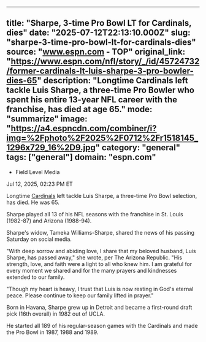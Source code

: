 ---
   title: "Sharpe, 3-time Pro Bowl LT for Cardinals, dies"
   date: "2025-07-12T22:13:10.000Z"
   slug: "sharpe-3-time-pro-bowl-lt-for-cardinals-dies"
   source: "www.espn.com - TOP"
   original_link: "https://www.espn.com/nfl/story/_/id/45724732/former-cardinals-lt-luis-sharpe-3-pro-bowler-dies-65"
   description: "Longtime Cardinals left tackle Luis Sharpe, a three-time Pro Bowler who spent his entire 13-year NFL career with the franchise, has died at age 65."
   mode: "summarize"
   image: "https://a4.espncdn.com/combiner/i?img=%2Fphoto%2F2025%2F0712%2Fr1518145_1296x729_16%2D9.jpg"
   category: "general"
   tags: ["general"]
   domain: "espn.com"
  ---
  <div id="readability-page-1" class="page"><div><div><ul><li><p>Field Level Media</p></li></ul><p><span>Jul 12, 2025, 02:23 PM ET</span></p></div><p>Longtime <a href="https://www.espn.com/nfl/team/_/name/ari/arizona-cardinals" target="_blank">Cardinals</a> left tackle Luis Sharpe, a three-time Pro Bowl selection, has died. He was 65.</p><p>Sharpe played all 13 of his NFL seasons with the franchise in St. Louis (1982-87) and Arizona (1988-94).</p><p>Sharpe's widow, Tameka Williams-Sharpe, shared the news of his passing Saturday on social media.</p><p>"With deep sorrow and abiding love, I share that my beloved husband, Luis Sharpe, has passed away," she wrote, per The Arizona Republic. "His strength, love, and faith were a light to all who knew him. I am grateful for every moment we shared and for the many prayers and kindnesses extended to our family.</p><p>"Though my heart is heavy, I trust that Luis is now resting in God's eternal peace. Please continue to keep our family lifted in prayer."</p><p>Born in Havana, Sharpe grew up in Detroit and became a first-round draft pick (16th overall) in 1982 out of UCLA.</p><p>He started all 189 of his regular-season games with the Cardinals and made the Pro Bowl in 1987, 1988 and 1989.</p>
</div></div>